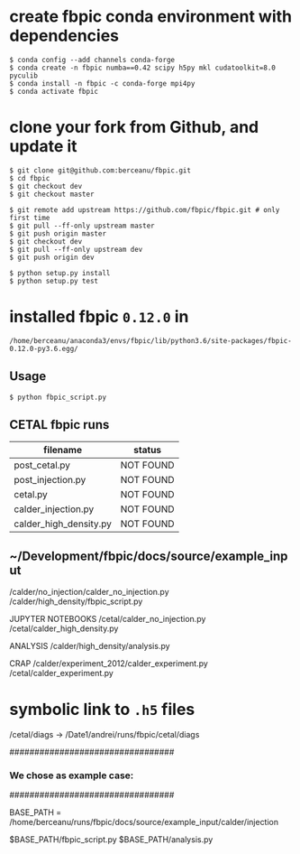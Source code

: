 # create fbpic conda environment with dependencies

```
$ conda config --add channels conda-forge
$ conda create -n fbpic numba==0.42 scipy h5py mkl cudatoolkit=8.0 pyculib 
$ conda install -n fbpic -c conda-forge mpi4py
$ conda activate fbpic
```


# clone your fork from Github, and update it 

```
$ git clone git@github.com:berceanu/fbpic.git
$ cd fbpic
$ git checkout dev
$ git checkout master
```

```
$ git remote add upstream https://github.com/fbpic/fbpic.git # only first time
$ git pull --ff-only upstream master
$ git push origin master
$ git checkout dev
$ git pull --ff-only upstream dev
$ git push origin dev
```

```
$ python setup.py install
$ python setup.py test
```

# installed fbpic `0.12.0` in
`/home/berceanu/anaconda3/envs/fbpic/lib/python3.6/site-packages/fbpic-0.12.0-py3.6.egg/`

## Usage
`$ python fbpic_script.py`


## CETAL fbpic runs

| filename              | status    |
|-----------------------|-----------|
|post_cetal.py          |  NOT FOUND|
|post_injection.py      |  NOT FOUND|
|cetal.py               |  NOT FOUND|
|calder_injection.py    |  NOT FOUND|
|calder_high_density.py |  NOT FOUND|


## ~/Development/fbpic/docs/source/example_input ##

/calder/no_injection/calder_no_injection.py
/calder/high_density/fbpic_script.py

JUPYTER NOTEBOOKS
/cetal/calder_no_injection.py
/cetal/calder_high_density.py

ANALYSIS
/calder/high_density/analysis.py

CRAP
/calder/experiment_2012/calder_experiment.py
/cetal/calder_experiment.py

# symbolic link to `.h5` files
/cetal/diags -> /Date1/andrei/runs/fbpic/cetal/diags

#################################
### We chose as example case: ###
#################################

BASE_PATH = /home/berceanu/runs/fbpic/docs/source/example_input/calder/injection

$BASE_PATH/fbpic_script.py
$BASE_PATH/analysis.py
  